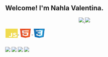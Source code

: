 ## Welcome! I'm Nahla Valentina.

<div align="center">
  <a href="https://github.com/nahlavalentina">
  <img height="180em" src="https://github-readme-stats.vercel.app/api?username=nahlavalentina&show_icons=true&theme=dracula&include_all_commits=true&count_private=true"/>
  <img height="180em" src="https://github-readme-stats.vercel.app/api/top-langs/?username=nahlavalentina&layout=compact&langs_count=7&theme=dracula"/>
</div>

  <div style="display: inline_block"><br>
  <img align="center" alt="Nahla-Js" height="30" width="40" src="https://raw.githubusercontent.com/devicons/devicon/master/icons/javascript/javascript-plain.svg">
  <img align="center" alt="Nahla-HTML" height="30" width="40" src="https://raw.githubusercontent.com/devicons/devicon/master/icons/html5/html5-original.svg">
  <img align="center" alt="Nahla-CSS" height="30" width="40" src="https://raw.githubusercontent.com/devicons/devicon/master/icons/css3/css3-original.svg">

  
##
  
  <div>
  <a href="https://instagram.com/nahlacantora" target="_blank"><img src="https://img.shields.io/badge/-Instagram-%23E4405F?style=for-the-badge&logo=instagram&logoColor=white" target="_blank"></a>
 <a href="https://discordapp.com/users/452306938030718976" target="_blank"><img src="https://img.shields.io/badge/Discord-7289DA?style=for-the-badge&logo=discord&logoColor=white" target="_blank"></a> 
  <a href = "mailto:nahlavalentinas@gmail.com"><img src="https://img.shields.io/badge/-Gmail-%23333?style=for-the-badge&logo=gmail&logoColor=white" target="_blank"></a>
  <a href="https://www.www.linkedin.com/in/nahlavalentina/" target="_blank"><img src="https://img.shields.io/badge/-LinkedIn-%230077B5?style=for-the-badge&logo=linkedin&logoColor=white" target="_blank"></a> 
  </div>
